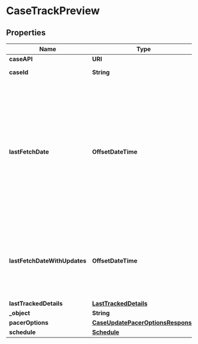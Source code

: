

# CaseTrackPreview


## Properties

| Name | Type | Description | Notes |
|------------ | ------------- | ------------- | -------------|
|**caseAPI** | **URI** |  |  |
|**caseId** | **String** | Unique Id for a Case in UniCourt. |  |
|**lastFetchDate** | **OffsetDateTime** | The date and time when the case was last fetched from the Court. This date and time is in UTC. Formatted as YYYY-MM-DDTHH:MM:SS+ZZ:zz, Note: It is not necessary that every time the case is fetched from Court we find changes in the case information. It could be that we already have the latest information from the Court and no changes exist. |  |
|**lastFetchDateWithUpdates** | **OffsetDateTime** | The date and time when the case was last fetched from the Court where we found changes in the case information. This date and time is in UTC. Formatted as YYYY-MM-DDTHH:MM:SS+ZZ:zz, |  |
|**lastTrackedDetails** | [**LastTrackedDetails**](LastTrackedDetails.md) |  |  |
|**_object** | **String** | Name of the object. |  |
|**pacerOptions** | [**CaseUpdatePacerOptionsResponse**](CaseUpdatePacerOptionsResponse.md) |  |  |
|**schedule** | [**Schedule**](Schedule.md) |  |  |



